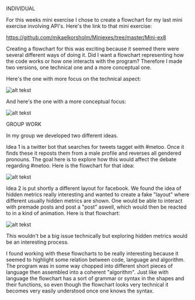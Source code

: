 INDIVIDUAL

For this weeks mini exercise I chose to create a flowchart for my last mini exercise involving API's. Here's the link to that mini exercise:

https://github.com/mikaelkorsholm/Miniexes/tree/master/Mini-ex8

Creating a flowchart for this was exciting because it seemed there were several different ways of doing it. Did I want a flowchart representing how the code works or how one interacts with the program? Therefore I made two versions, one technical one and a more conceptual one.

Here's the one with more focus on the technical aspect:

![alt tekst](https://github.com/mikaelkorsholm/Miniexes/blob/master/Mini-ex9/Fortune%20500%20Fun%20-%20Tech.png?raw=true)

And here's the one with a more conceptual focus:

![alt tekst](https://github.com/mikaelkorsholm/Miniexes/blob/master/Mini-ex9/Fortune%20500%20Fun.png?raw=true)

GROUP WORK

In my group we developed two different ideas.

Idea 1 is a twitter bot that searches for tweets tagget with #metoo. Once it finds these it reposts them from a male profile and reverses all gendered pronouns. The goal here is to explore how this would affect the debate regarding #metoo. Here is the flowchart for that idea:

![alt tekst](https://github.com/mikaelkorsholm/Miniexes/blob/master/Mini-ex9/Untitled%20Diagram.png?raw=true)

Idea 2 is put shortly a different layout for facebook. We found the idea of hidden metrics really interesting and wanted to create a fake "layout" where different usually hidden metrics are shown. One would be able to interact with premade posts and post a "post" aswell, which would then be reacted to in a kind of animation. Here is that flowchart:

![alt tekst](https://github.com/mikaelkorsholm/Miniexes/blob/master/Mini-ex9/30180342_2026642034016621_278840799_n.png?raw=true)

This wouldn't be a big issue technically but exploring hidden metrics would be an interesting process.

I found working with these flowcharts to be really interesting because it seemed to highlight some relation between code, language and algorithm. The program was in some way chopped into different short pieces of language then assembled into a coherent "algorithm". Just like with language the flowchart has a sort of grammar or syntax in the shapes and their functions, so even though the flowchart looks very technical it becomes very easily understood once one knows the syntax. 





